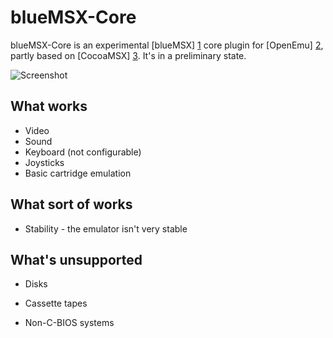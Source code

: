blueMSX-Core
============

blueMSX-Core is an experimental [blueMSX] [1] core plugin for [OpenEmu] [2],
partly based on [CocoaMSX] [3]. It's in a preliminary state.

![Screenshot](http://i.imgur.com/mRX9NWO.png "Screenshot")

What works
----------

* Video
* Sound
* Keyboard (not configurable)
* Joysticks
* Basic cartridge emulation

What sort of works
------------------

* Stability - the emulator isn't very stable

What's unsupported
------------------

* Disks
* Cassette tapes
* Non-C-BIOS systems

  [1]: http://bluemsx.com
  [2]: https://github.com/OpenEmu/OpenEmu
  [3]: http://www.cocoamsx.com

